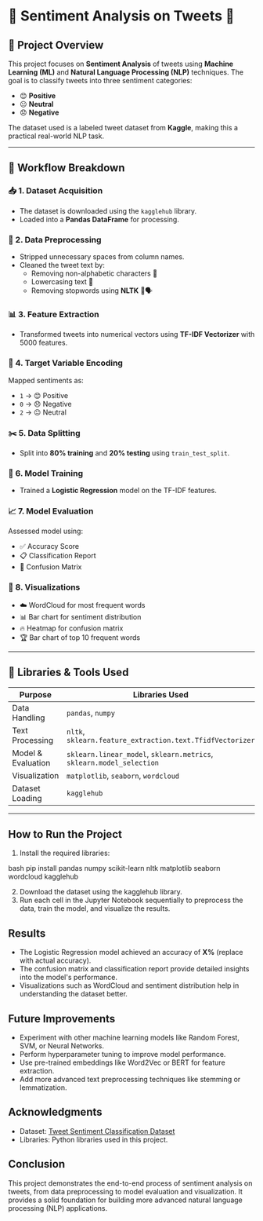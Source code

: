 # 💬 Sentiment Analysis on Tweets 🧠

## 🚀 Project Overview
This project focuses on **Sentiment Analysis** of tweets using **Machine Learning (ML)** and **Natural Language Processing (NLP)** techniques. The goal is to classify tweets into three sentiment categories:
- 😊 **Positive**
- 😐 **Neutral**
- 😞 **Negative**

The dataset used is a labeled tweet dataset from **Kaggle**, making this a practical real-world NLP task.

---

## 🔁 Workflow Breakdown

### 📥 1. Dataset Acquisition
- The dataset is downloaded using the `kagglehub` library.
- Loaded into a **Pandas DataFrame** for processing.

### 🧹 2. Data Preprocessing
- Stripped unnecessary spaces from column names.
- Cleaned the tweet text by:
  - Removing non-alphabetic characters 🔡
  - Lowercasing text 🔽
  - Removing stopwords using **NLTK** 🚫🗣️

### 📊 3. Feature Extraction
- Transformed tweets into numerical vectors using **TF-IDF Vectorizer** with 5000 features.

### 🧭 4. Target Variable Encoding
Mapped sentiments as:
- `1` → 😊 Positive
- `0` → 😞 Negative
- `2` → 😐 Neutral

### ✂️ 5. Data Splitting
- Split into **80% training** and **20% testing** using `train_test_split`.

### 🤖 6. Model Training
- Trained a **Logistic Regression** model on the TF-IDF features.

### 📈 7. Model Evaluation
Assessed model using:
- ✅ Accuracy Score
- 📋 Classification Report
- 🔀 Confusion Matrix

### 🎨 8. Visualizations
- ☁️ WordCloud for most frequent words
- 📊 Bar chart for sentiment distribution
- 🔥 Heatmap for confusion matrix
- 🏆 Bar chart of top 10 frequent words

---

## 🧰 Libraries & Tools Used

| Purpose               | Libraries Used |
|-----------------------|----------------|
| Data Handling         | `pandas`, `numpy` |
| Text Processing       | `nltk`, `sklearn.feature_extraction.text.TfidfVectorizer` |
| Model & Evaluation    | `sklearn.linear_model`, `sklearn.metrics`, `sklearn.model_selection` |
| Visualization         | `matplotlib`, `seaborn`, `wordcloud` |
| Dataset Loading       | `kagglehub` |

---

## How to Run the Project
1. Install the required libraries:
    
bash
    pip install pandas numpy scikit-learn nltk matplotlib seaborn wordcloud kagglehub

2. Download the dataset using the kagglehub library.
3. Run each cell in the Jupyter Notebook sequentially to preprocess the data, train the model, and visualize the results.

## Results
- The Logistic Regression model achieved an accuracy of **X%** (replace with actual accuracy).
- The confusion matrix and classification report provide detailed insights into the model's performance.
- Visualizations such as WordCloud and sentiment distribution help in understanding the dataset better.

## Future Improvements
- Experiment with other machine learning models like Random Forest, SVM, or Neural Networks.
- Perform hyperparameter tuning to improve model performance.
- Use pre-trained embeddings like Word2Vec or BERT for feature extraction.
- Add more advanced text preprocessing techniques like stemming or lemmatization.

## Acknowledgments
- Dataset: [Tweet Sentiment Classification Dataset](https://www.kaggle.com/sahideseker/tweet-sentiment-classification-dataset)
- Libraries: Python libraries used in this project.

## Conclusion
This project demonstrates the end-to-end process of sentiment analysis on tweets, from data preprocessing to model evaluation and visualization. It provides a solid foundation for building more advanced natural language processing (NLP) applications. 
